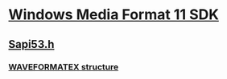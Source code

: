# [Windows Media Format 11 SDK](../_wmformat/index.md)
## [Sapi53.h](index.md)
### [WAVEFORMATEX structure](../sapi53/ns-sapi53-waveformatex.md)

